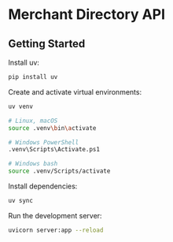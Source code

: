 # Merchant Directory API

## Getting Started

Install uv:

```bash
pip install uv
```

Create and activate virtual environments:

```bash
uv venv
```

```bash
# Linux, macOS
source .venv\bin\activate

# Windows PowerShell
.venv\Scripts\Activate.ps1

# Windows bash
source .venv/Scripts/activate
```

Install dependencies:

```bash
uv sync
```

Run the development server:

```bash
uvicorn server:app --reload
```
